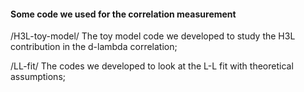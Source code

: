 #### Some code we used for the correlation measurement 

/H3L-toy-model/
  The toy model code we developed to study the H3L contribution in the d-lambda correlation;
 
/LL-fit/
  The codes we developed to look at the L-L fit with theoretical assumptions; 
